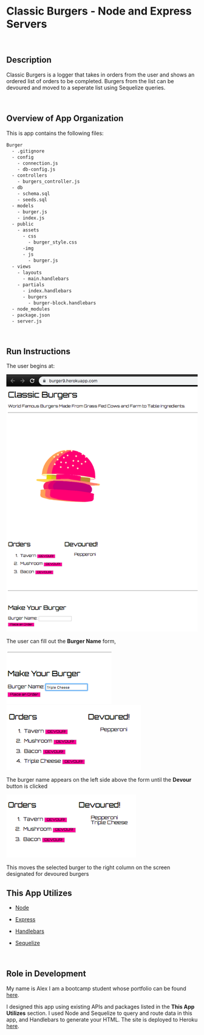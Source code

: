 # Classic Burgers - Node and Express Servers

<br>

## Description

Classic Burgers is a logger that takes in orders from the user and shows an ordered list of orders to be completed. Burgers from the list can be devoured and moved to a seperate list using Sequelize queries.



<br>

## Overview of App Organization

This is app contains the following files:

  ```
  Burger
    - .gitignore
    - config
      - connection.js
      - db-config.js
    - controllers
      - burgers_controller.js
    - db
      - schema.sql
      - seeds.sql
    - models
      - burger.js
      - index.js
    - public
      - assets
        - css
          - burger_style.css
        -img
        - js
          - burger.js
    - views
      - layouts
        - main.handlebars
      - partials
        - index.handlebars
        - burgers
          - burger-block.handlebars
    - node_modules
    - package.json
    - server.js
  ```
  

<br>

## Run Instructions

The user begins at:

![StartPage](public/assets/img/StartPage.png)

The user can fill out the **Burger Name** form, 

![OrderInput](public/assets/img/OrderInput.png)
![AsOrder](public/assets/img/AsOrder.png)

The burger name appears on the left side above the form until the **Devour** button is clicked

![AsDevoured](public/assets/img/AsDevoured.png)

This moves the selected burger to the right column on the screen designated for devoured burgers

## This App Utilizes

   * [Node](https://nodejs.org/en/about/)

   * [Express](https://www.npmjs.com/package/express)

   * [Handlebars](https://handlebarsjs.com/)

   * [Sequelize](https://www.npmjs.com/package/sequelize)



<br>

## Role in Development

My name is Alex I am a bootcamp student whose portfolio can be found
[here]( https://alexsamalot19.github.io/Samalot-Alexander-Portfolio/).

I designed this app using existing APIs and packages listed in the **This App Utilizes** section. I used Node and Sequelize to query and route data in this app, and Handlebars to generate your HTML. The site is deployed to Heroku [here](https://sequelizedburgers9.herokuapp.com/).